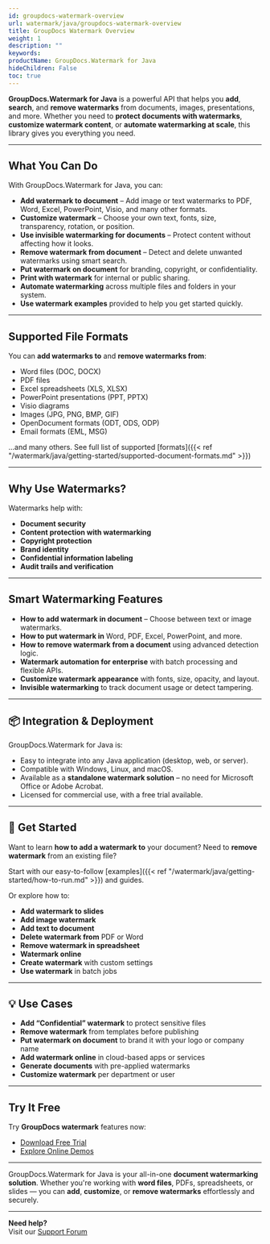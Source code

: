 ```yaml
---
id: groupdocs-watermark-overview
url: watermark/java/groupdocs-watermark-overview
title: GroupDocs Watermark Overview
weight: 1
description: ""
keywords: 
productName: GroupDocs.Watermark for Java
hideChildren: False
toc: true
---
```


**GroupDocs.Watermark for Java** is a powerful API that helps you **add**, **search**, and **remove watermarks** from documents, images, presentations, and more. Whether you need to **protect documents with watermarks**, **customize watermark content**, or **automate watermarking at scale**, this library gives you everything you need.

---

## What You Can Do

With GroupDocs.Watermark for Java, you can:

- **Add watermark to document** – Add image or text watermarks to PDF, Word, Excel, PowerPoint, Visio, and many other formats.
- **Customize watermark** – Choose your own text, fonts, size, transparency, rotation, or position.
- **Use invisible watermarking for documents** – Protect content without affecting how it looks.
- **Remove watermark from document** – Detect and delete unwanted watermarks using smart search.
- **Put watermark on document** for branding, copyright, or confidentiality.
- **Print with watermark** for internal or public sharing.
- **Automate watermarking** across multiple files and folders in your system.
- **Use watermark examples** provided to help you get started quickly.

---

## Supported File Formats

You can **add watermarks to** and **remove watermarks from**:

- Word files (DOC, DOCX)
- PDF files
- Excel spreadsheets (XLS, XLSX)
- PowerPoint presentations (PPT, PPTX)
- Visio diagrams
- Images (JPG, PNG, BMP, GIF)
- OpenDocument formats (ODT, ODS, ODP)
- Email formats (EML, MSG)

...and many others. See full list of supported [formats]({{< ref "/watermark/java/getting-started/supported-document-formats.md" >}})

---

## Why Use Watermarks?

Watermarks help with:

- **Document security**
- **Content protection with watermarking**
- **Copyright protection**
- **Brand identity**
- **Confidential information labeling**
- **Audit trails and verification**

---

## Smart Watermarking Features

- **How to add watermark in document** – Choose between text or image watermarks.
- **How to put watermark in** Word, PDF, Excel, PowerPoint, and more.
- **How to remove watermark from a document** using advanced detection logic.
- **Watermark automation for enterprise** with batch processing and flexible APIs.
- **Customize watermark appearance** with fonts, size, opacity, and layout.
- **Invisible watermarking** to track document usage or detect tampering.

---

## 📦 Integration & Deployment

GroupDocs.Watermark for Java is:

- Easy to integrate into any Java application (desktop, web, or server).
- Compatible with Windows, Linux, and macOS.
- Available as a **standalone watermark solution** – no need for Microsoft Office or Adobe Acrobat.
- Licensed for commercial use, with a free trial available.

---

## 🚀 Get Started

Want to learn **how to add a watermark to** your document? Need to **remove watermark** from an existing file?

Start with our easy-to-follow [examples]({{< ref "/watermark/java/getting-started/how-to-run.md" >}}) and guides.


Or explore how to:

- **Add watermark to slides**
- **Add image watermark**
- **Add text to document**
- **Delete watermark from** PDF or Word
- **Remove watermark in spreadsheet**
- **Watermark online**
- **Create watermark** with custom settings
- **Use watermark** in batch jobs

---

## 💡 Use Cases

- **Add “Confidential” watermark** to protect sensitive files
- **Remove watermark** from templates before publishing
- **Put watermark on document** to brand it with your logo or company name
- **Add watermark online** in cloud-based apps or services
- **Generate documents** with pre-applied watermarks
- **Customize watermark** per department or user

---

## Try It Free

Try **GroupDocs watermark** features now:

- [Download Free Trial](https://releases.groupdocs.com/watermark/java/)
- [Explore Online Demos](https://products.groupdocs.app/watermark)

---

GroupDocs.Watermark for Java is your all-in-one **document watermarking solution**. Whether you're working with **word files**, PDFs, spreadsheets, or slides — you can **add**, **customize**, or **remove watermarks** effortlessly and securely.

---

**Need help?**  
Visit our [Support Forum](https://forum.groupdocs.com/c/watermark/)

